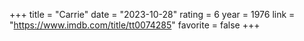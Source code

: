 +++
title = "Carrie"
date = "2023-10-28"
rating = 6
year = 1976
link = "https://www.imdb.com/title/tt0074285"
favorite = false
+++

